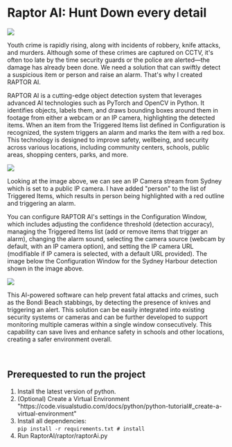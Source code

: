 <h1>Raptor AI: Hunt Down every detail</h1>
<img src="https://raw.githubusercontent.com/noahbibin/noahbibin.github.io/main/assets/RaptorAIsplashscreen.jpg" />
<p>
Youth crime is rapidly rising, along with incidents of robbery, knife attacks, and murders. Although some of these crimes are captured on CCTV, it's often too late by the time security guards or the police are alerted—the damage has already been done. We need a solution that can swiftly detect a suspicious item or person and raise an alarm. That's why I created RAPTOR AI.
</p>
<p>

RAPTOR AI is a cutting-edge object detection system that leverages advanced AI technologies such as PyTorch and OpenCV in Python. It identifies objects, labels them, and draws bounding boxes around them in footage from either a webcam or an IP camera, highlighting the detected items. When an item from the Triggered Items list defined in Configuration is recognized, the system triggers an alarm and marks the item with a red box. This technology is designed to improve safety, wellbeing, and security across various locations, including community centers, schools, public areas, shopping centers, parks, and more.

</p>
<img src="https://raw.githubusercontent.com/noahbibin/noahbibin.github.io/main/assets/SydneyHarbourRaptorUpdated.png" />
<p>
 Looking at the image above, we can see an IP Camera stream from Sydney which is set to a public IP camera. I have added "person" to the list of Triggered Items, which results in person being highlighted with a red outline and triggering an alarm.
</p>

<p>
    You can configure RAPTOR AI's settings in the Configuration Window, which includes adjusting the confidence threshold (detection accuracy), managing the Triggered Items list (add or remove items that trigger an alarm), changing the alarm sound, selecting the camera source (webcam by default, with an IP camera option), and setting the IP camera URL (modifiable if IP camera is selected, with a default URL provided). The image below the Configuration Window for the Sydney Harbour detection shown in the image above.
</p>
<img src="https://raw.githubusercontent.com/noahbibin/noahbibin.github.io/main/assets/ConfigurationWindowSnapshotUpdated.png" />

<p>
This AI-powered software can help prevent fatal attacks and crimes, such as the Bondi Beach stabbings, by detecting the presence of knives and triggering an alert. This solution can be easily integrated into existing security systems or cameras and can be further developed to support monitoring multiple cameras within a single window consecutively. This capability can save lives and enhance safety in schools and other locations, creating a safer environment overall.
</p>
<br/>
<h2>Prerequested to run the project</h2>
<p>
 <ol>
  <li>Install the latest version of python.</li> 
  <li>(Optional) Create a Virtual Environment "https://code.visualstudio.com/docs/python/python-tutorial#_create-a-virtual-environment"</li> 
  <li>
      Install all dependencies:<br/>
      <code>pip install -r requirements.txt # install</code>
  </li>
  <li>
      Run RaptorAI/raptor/raptorAi.py
  </li> 
 </ol>

</p>
